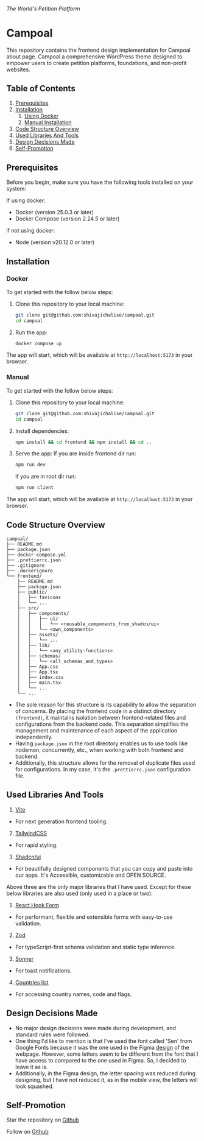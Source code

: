 ###### _The World's Petition Platform_

# Campoal

This repository contains the frontend design implementation for Campoal about page.
Campoal a comprehensive WordPress theme designed to empower users to create petition platforms, foundations, and non-profit websites.

## Table of Contents

1. [Prerequisites](#prerequisites)
2. [Installation](#installation)
    1. [Using Docker](#docker)
    2. [Manual Installation](#manual)
3. [Code Structure Overview](#code-structure-overview)
4. [Used Libraries And Tools](#used-libraries-and-tools)
5. [Design Decisions Made](#design-decisions-made)
6. [Self-Promotion](#self-promotion)

## Prerequisites

Before you begin, make sure you have the following tools installed on your system:

If using docker:

-   Docker (version 25.0.3 or later)
-   Docker Compose (version 2.24.5 or later)

if not using docker:

-   Node (version v20.12.0 or later)

## Installation

### Docker

To get started with the follow below steps:

1. Clone this repository to your local machine:

    ```bash
    git clone git@github.com:shivajichalise/campoal.git
    cd campoal
    ```

2. Run the app:

    ```bash
    docker compose up
    ```

The app will start, which will be available at `http://localhost:5173` in your browser.

### Manual

To get started with the follow below steps:

1. Clone this repository to your local machine:

    ```bash
    git clone git@github.com:shivajichalise/campoal.git
    cd campoal
    ```

2. Install dependencies:

    ```bash
    npm install && cd frontend && npm install && cd ..
    ```

3. Serve the app:
   If you are inside frontend dir run:

    ```bash
    npm run dev
    ```

    if you are in root dir run:

    ```bash
    npm run client
    ```

The app will start, which will be available at `http://localhost:5173` in your browser.

## Code Structure Overview

```
campoal/
├── README.md
├── package.json
├── docker-compose.yml
├── .prettierrc.json
├── .gitignore
├── .dockerignore
└── frontend/
    ├── README.md
    ├── package.json
    ├── public/
    │   ├── favicons
    │   └── ...
    ├── src/
    │   ├── components/
    │   │   ├── ui/
    │   │   │   └── <reusable_components_from_shadcn/ui>
    │   │   └── <own_components>
    │   ├── assets/
    │   │   └── ...
    │   ├── lib/
    │   │   └── <any_utility-functions>
    │   ├── schemas/
    │   │   └── <all_schemas_and_types>
    │   ├── App.css
    │   ├── App.tsx
    │   ├── index.css
    │   ├── main.tsx
    │   └── ...
    └── ...
```

-   The sole reason for this structure is its capability to allow the separation of concerns. By placing the frontend code in a distinct directory `(frontend)`, it maintains isolation between frontend-related files and configurations from the backend code. This separation simplifies the management and maintenance of each aspect of the application independently.
-   Having `package.json` in the root directory enables us to use tools like nodemon, concurrently, etc., when working with both frontend and backend.
-   Additionally, this structure allows for the removal of duplicate files used for configurations. In my case, it's the `.prettierrc.json` configuration file.

## Used Libraries And Tools

1. [Vite](https://vitejs.dev/)

-   For next generation frontend tooling.

2. [TailwindCSS](https://tailwindcss.com/)

-   For rapid styling.

3. [Shadcn/ui](https://ui.shadcn.com/)

-   For beautifully designed components that you can copy and paste into our apps. It's Accessible, customizable and OPEN SOURCE.

Above three are the only major libraries that I have used. Except for these below libraries are also used (only used in a place or two):

1. [React Hook Form](https://www.react-hook-form.com/)

-   For performant, flexible and extensible forms with easy-to-use validation.

2. [Zod](https://zod.dev/)

-   For typeScript-first schema validation and static type inference.

3. [Sonner](https://sonner.emilkowal.ski/)

-   For toast notifications.

4. [Countries list](https://www.npmjs.com/package/countries-list)

-   For accessing country names, code and flags.

## Design Decisions Made

-   No major design decisions were made during development, and standard rules were followed.
-   One thing I'd like to mention is that I've used the font called 'Sen' from Google Fonts because it was the one used in the Figma [design](https://www.figma.com/community/file/1328995521380289089) of the webpage. However, some letters seem to be different from the font that I have access to compared to the one used in Figma. So, I decided to leave it as is.
-   Additionally, in the Figma design, the letter spacing was reduced during designing, but I have not reduced it, as in the mobile view, the letters will look squashed.

## Self-Promotion

Star the repository on [Github](https://github.com/shivajichalise/campoal)

Follow on [Github](https://github.com/shivajichalise)

